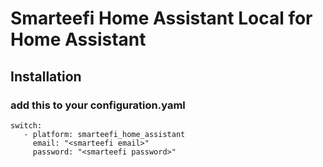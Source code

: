 # Smarteefi Home Assistant Local for Home Assistant

## Installation

### add this to your configuration.yaml
```
switch:
   - platform: smarteefi_home_assistant
     email: "<smarteefi email>"
     password: "<smarteefi password>"
```